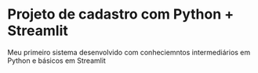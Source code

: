 # Projeto de cadastro com Python + Streamlit

Meu primeiro sistema desenvolvido com conheciemntos intermediários em Python e básicos em Streamlit
